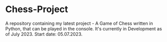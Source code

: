 # Chess-Project
A repository containing my latest project - A Game of Chess written in Python, that can be played in the console. It's currently in Development as of July 2023. 
Start date: 05.07.2023.
